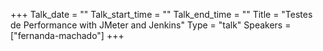+++
Talk_date = ""
Talk_start_time = ""
Talk_end_time = ""
Title = "Testes de Performance with JMeter and Jenkins"
Type = "talk"
Speakers = ["fernanda-machado"]
+++


